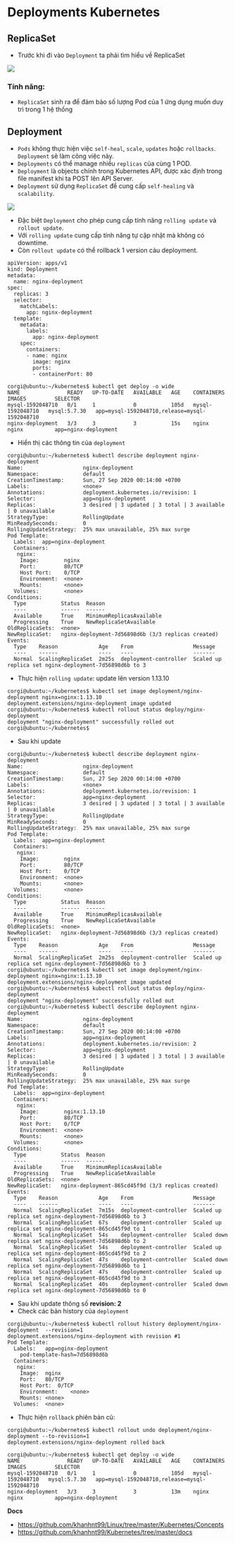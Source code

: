 # Deployments Kubernetes
## ReplicaSet
- Trước khi đi vào `Deployment` ta phải tìm hiểu về ReplicaSet

 ![](https://raw.githubusercontent.com/khanhnt99/Kubernetes/master/images/replicaset.png)

### Tính năng:
- `ReplicaSet` sinh ra để đảm bảo số lượng Pod của 1 ứng dụng muốn duy trì trong 1 hệ thống

## Deployment
- `Pods` không thực hiện việc `self-heal`, `scale`, `updates` hoặc `rollbacks`. `Deployment` sẽ làm công việc này.
- `Deployments` có thể manage nhiều `replicas` của cùng 1 POD.
- `Deployment` là objects chính trong Kubernetes API, được xác định trong file manifest khi ta POST lên API Server.
- `Deployment` sử dụng `ReplicaSet` để cung cấp `self-healing` và `scalability`.

![](https://raw.githubusercontent.com/khanhnt99/Kubernetes/master/images/deployment.png)

- Đặc biệt `Deployment` cho phép cung cấp tính năng `rolling update` và `rollout update`.
- Với `rolling update` cung cấp tính năng tự cập nhật mà không có downtime.
- Còn `rollout update` có thể rollback 1 version cảu deployment.

```
apiVersion: apps/v1
kind: Deployment
metadata:
  name: nginx-deployment
spec:
  replicas: 3
  selector:
    matchLabels:
      app: nginx-deployment
  template:
    metadata:
      labels:
        app: nginx-deployment
    spec:
      containers:
      - name: nginx
        image: nginx
        ports:
        - containerPort: 80
```

```
corgi@ubuntu:~/kubernetes$ kubectl get deploy -o wide
NAME               READY   UP-TO-DATE   AVAILABLE   AGE    CONTAINERS         IMAGES         SELECTOR
mysql-1592048710   0/1     1            0           105d   mysql-1592048710   mysql:5.7.30   app=mysql-1592048710,release=mysql-1592048710
nginx-deployment   3/3     3            3           15s    nginx              nginx          app=nginx-deployment
```
- Hiển thị các thông tin của `deployment`

```
corgi@ubuntu:~/kubernetes$ kubectl describe deployment nginx-deployment
Name:                   nginx-deployment
Namespace:              default
CreationTimestamp:      Sun, 27 Sep 2020 00:14:00 +0700
Labels:                 <none>
Annotations:            deployment.kubernetes.io/revision: 1
Selector:               app=nginx-deployment
Replicas:               3 desired | 3 updated | 3 total | 3 available | 0 unavailable
StrategyType:           RollingUpdate
MinReadySeconds:        0
RollingUpdateStrategy:  25% max unavailable, 25% max surge
Pod Template:
  Labels:  app=nginx-deployment
  Containers:
   nginx:
    Image:        nginx
    Port:         80/TCP
    Host Port:    0/TCP
    Environment:  <none>
    Mounts:       <none>
  Volumes:        <none>
Conditions:
  Type           Status  Reason
  ----           ------  ------
  Available      True    MinimumReplicasAvailable
  Progressing    True    NewReplicaSetAvailable
OldReplicaSets:  <none>
NewReplicaSet:   nginx-deployment-7d56898d6b (3/3 replicas created)
Events:
  Type    Reason             Age    From                   Message
  ----    ------             ----   ----                   -------
  Normal  ScalingReplicaSet  2m25s  deployment-controller  Scaled up replica set nginx-deployment-7d56898d6b to 3
```

- Thực hiện `rolling update`: update lên version 1.13.10

```
corgi@ubuntu:~/kubernetes$ kubectl set image deployment/nginx-deployment nginx=nginx:1.13.10
deployment.extensions/nginx-deployment image updated
corgi@ubuntu:~/kubernetes$ kubectl rollout status deploy/nginx-deployment
deployment "nginx-deployment" successfully rolled out
corgi@ubuntu:~/kubernetes$ 
```

- Sau khi update

```
corgi@ubuntu:~/kubernetes$ kubectl describe deployment nginx-deployment
Name:                   nginx-deployment
Namespace:              default
CreationTimestamp:      Sun, 27 Sep 2020 00:14:00 +0700
Labels:                 <none>
Annotations:            deployment.kubernetes.io/revision: 1
Selector:               app=nginx-deployment
Replicas:               3 desired | 3 updated | 3 total | 3 available | 0 unavailable
StrategyType:           RollingUpdate
MinReadySeconds:        0
RollingUpdateStrategy:  25% max unavailable, 25% max surge
Pod Template:
  Labels:  app=nginx-deployment
  Containers:
   nginx:
    Image:        nginx
    Port:         80/TCP
    Host Port:    0/TCP
    Environment:  <none>
    Mounts:       <none>
  Volumes:        <none>
Conditions:
  Type           Status  Reason
  ----           ------  ------
  Available      True    MinimumReplicasAvailable
  Progressing    True    NewReplicaSetAvailable
OldReplicaSets:  <none>
NewReplicaSet:   nginx-deployment-7d56898d6b (3/3 replicas created)
Events:
  Type    Reason             Age    From                   Message
  ----    ------             ----   ----                   -------
  Normal  ScalingReplicaSet  2m25s  deployment-controller  Scaled up replica set nginx-deployment-7d56898d6b to 3
corgi@ubuntu:~/kubernetes$ kubectl set image deployment/nginx-deployment nginx=nginx:1.13.10
deployment.extensions/nginx-deployment image updated
corgi@ubuntu:~/kubernetes$ kubectl rollout status deploy/nginx-deployment
deployment "nginx-deployment" successfully rolled out
corgi@ubuntu:~/kubernetes$ kubectl describe deployment nginx-deployment
Name:                   nginx-deployment
Namespace:              default
CreationTimestamp:      Sun, 27 Sep 2020 00:14:00 +0700
Labels:                 app=nginx-deployment
Annotations:            deployment.kubernetes.io/revision: 2
Selector:               app=nginx-deployment
Replicas:               3 desired | 3 updated | 3 total | 3 available | 0 unavailable
StrategyType:           RollingUpdate
MinReadySeconds:        0
RollingUpdateStrategy:  25% max unavailable, 25% max surge
Pod Template:
  Labels:  app=nginx-deployment
  Containers:
   nginx:
    Image:        nginx:1.13.10
    Port:         80/TCP
    Host Port:    0/TCP
    Environment:  <none>
    Mounts:       <none>
  Volumes:        <none>
Conditions:
  Type           Status  Reason
  ----           ------  ------
  Available      True    MinimumReplicasAvailable
  Progressing    True    NewReplicaSetAvailable
OldReplicaSets:  <none>
NewReplicaSet:   nginx-deployment-865cd45f9d (3/3 replicas created)
Events:
  Type    Reason             Age    From                   Message
  ----    ------             ----   ----                   -------
  Normal  ScalingReplicaSet  7m15s  deployment-controller  Scaled up replica set nginx-deployment-7d56898d6b to 3
  Normal  ScalingReplicaSet  67s    deployment-controller  Scaled up replica set nginx-deployment-865cd45f9d to 1
  Normal  ScalingReplicaSet  54s    deployment-controller  Scaled down replica set nginx-deployment-7d56898d6b to 2
  Normal  ScalingReplicaSet  54s    deployment-controller  Scaled up replica set nginx-deployment-865cd45f9d to 2
  Normal  ScalingReplicaSet  47s    deployment-controller  Scaled down replica set nginx-deployment-7d56898d6b to 1
  Normal  ScalingReplicaSet  47s    deployment-controller  Scaled up replica set nginx-deployment-865cd45f9d to 3
  Normal  ScalingReplicaSet  40s    deployment-controller  Scaled down replica set nginx-deployment-7d56898d6b to 0

```

- Sau khi update thông số **revision: 2**
- Check các bản history của `deployment`

```
corgi@ubuntu:~/kubernetes$ kubectl rollout history deployment/nginx-deployment  --revision=1
deployment.extensions/nginx-deployment with revision #1
Pod Template:
  Labels:	app=nginx-deployment
	pod-template-hash=7d56898d6b
  Containers:
   nginx:
    Image:	nginx
    Port:	80/TCP
    Host Port:	0/TCP
    Environment:	<none>
    Mounts:	<none>
  Volumes:	<none>
```

- Thực hiện `rollback` phiên bản cũ:

```
corgi@ubuntu:~/kubernetes$ kubectl rollout undo deployment/nginx-deployment --to-revision=1
deployment.extensions/nginx-deployment rolled back

```

```
corgi@ubuntu:~/kubernetes$ kubectl get deploy -o wide
NAME               READY   UP-TO-DATE   AVAILABLE   AGE    CONTAINERS         IMAGES         SELECTOR
mysql-1592048710   0/1     1            0           105d   mysql-1592048710   mysql:5.7.30   app=mysql-1592048710,release=mysql-1592048710
nginx-deployment   3/3     3            3           13m    nginx              nginx          app=nginx-deployment
```

__Docs__
- https://github.com/khanhnt99/Linux/tree/master/Kubernetes/Concepts
- https://github.com/khanhnt99/Kubernetes/tree/master/docs







